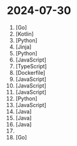 # 2024-07-30

1. [](https://github.comundefined "An all-in-one observability solution which aims to combine the advantages of Prometheus and Grafana. It manages alert rules and visualizes metrics, logs, traces in a beautiful web UI.") [Go]
2. [](https://github.comundefined "") [Kotlin]
3. [](https://github.comundefined "分享 GitHub 上有趣、入门级的开源项目。Share interesting, entry-level open source projects on GitHub.") [Python]
4. [](https://github.comundefined "使用Ansible脚本安装K8S集群，介绍组件交互原理，方便直接，不受国内网络环境影响") [Jinja]
5. [](https://github.comundefined "🚀 一键部署！真正的 AI 聊天机器人！支持ChatGPT、文心一言、讯飞星火、Bing、Bard、ChatGLM、POE，多账号，人设调教，虚拟女仆、图片渲染、语音发送 | 支持 QQ、Telegram、Discord、微信 等平台") [Python]
6. [](https://github.comundefined "中文独立博客列表") [JavaScript]
7. [](https://github.comundefined "A flow chart editing framework focusing on business customization. 专注于业务自定义的流程图编辑框架，支持实现脑图、ER图、UML、工作流等各种图编辑场景。") [TypeScript]
8. [](https://github.comundefined "为开发人员分享快速参考备忘清单(速查表)") [Dockerfile]
9. [](https://github.comundefined "MaxBot open source code bot") [JavaScript]
10. [](https://github.comundefined "使用 NextJS + Notion API 实现的，支持多种部署方案的静态博客，无需服务器、零门槛搭建网站，为Notion和所有创作者设计。 (A static blog built with NextJS and Notion API, supporting multiple deployment options. No server required, zero threshold to set up a website. Designed for Notion and all creators.)") [JavaScript]
11. [](https://github.comundefined "PT 助手 Plus，为 Microsoft Edge、Google Chrome、Firefox 浏览器插件（Web Extensions），主要用于辅助下载 PT 站的种子。") [JavaScript]
12. [](https://github.comundefined "Chinese version of CLIP which achieves Chinese cross-modal retrieval and representation generation.") [Python]
13. [](https://github.comundefined "OpenAI + LINE + Vercel = GPT AI Assistant") [JavaScript]
14. [](https://github.comundefined "强大易用的开源建站工具。") [Java]
15. [](https://github.comundefined "🔥🔥🔥轻量级动态线程池，内置监控告警功能，集成三方中间件线程池管理，基于主流配置中心（已支持Nacos、Apollo，Zookeeper、Consul、Etcd，可通过SPI自定义实现）。Lightweight dynamic threadpool, with monitoring and alarming functions, base on popular config centers (already support Nacos、Apollo、Zookeeper、Consul, can be customized through SPI).") [Java]
16. [](https://github.comundefined "🔥「企业级低代码平台」前后端分离架构SpringBoot 2.x/3.x，SpringCloud，Ant Design&Vue3，Mybatis，Shiro，JWT。强大的代码生成器让前后端代码一键生成，无需写任何代码! 引领新的开发模式OnlineCoding->代码生成->手工MERGE，帮助Java项目解决70%重复工作，让开发更关注业务，既能快速提高效率，帮助公司节省成本，同时又不失灵活性。") [Java]
17. [](https://github.comundefined "沉浸式双语网页翻译扩展 , 支持输入框翻译， 鼠标悬停翻译， PDF, Epub, 字幕文件, TXT 文件翻译 - Immersive Dual Web Page Translation Extension") 
18. [](https://github.comundefined "一款基于各大企业信息API的工具，解决在遇到的各种针对国内企业信息收集难题。一键收集控股公司ICP备案、APP、小程序、微信公众号等信息聚合导出。") [Go]
